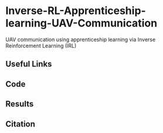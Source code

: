 # Inverse-RL-Apprenticeship-learning-UAV-Communication
UAV communication using apprenticeship learning via Inverse Reinforcement Learning (IRL)



## Useful Links


## Code

## Results


## Citation

